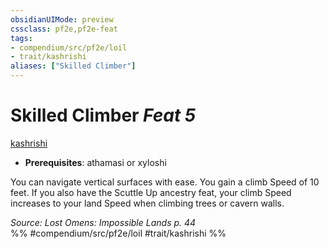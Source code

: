 ```yaml
---
obsidianUIMode: preview
cssclass: pf2e,pf2e-feat
tags:
- compendium/src/pf2e/loil
- trait/kashrishi
aliases: ["Skilled Climber"]
---
```

# Skilled Climber  *Feat 5*  
[kashrishi](/rules/traits/kashrishi-loil.md)  

- **Prerequisites**: athamasi or xyloshi

You can navigate vertical surfaces with ease. You gain a climb Speed of 10 feet. If you also have the Scuttle Up ancestry feat, your climb Speed increases to your land Speed when climbing trees or cavern walls.

*Source: Lost Omens: Impossible Lands p. 44*  
%% #compendium/src/pf2e/loil #trait/kashrishi %%